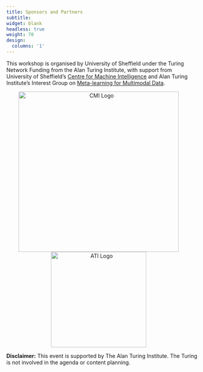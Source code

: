 ```yaml
---
title: Sponsors and Partners
subtitle: 
widget: blank
headless: true
weight: 70
design:
  columns: '1'
---
```

This workshop is organised by University of Sheffield under the Turing Network Funding from the Alan Turing Institute, with support from University of Sheffield’s [Centre for Machine Intelligence](https://www.sheffield.ac.uk/machine-intelligence) and Alan Turing Institute’s Interest Group on [Meta-learning for Multimodal Data](https://www.turing.ac.uk/research/interest-groups/meta-learning-multimodal-data).

<div style="text-align: center;">
  <img src="/media/cmi_logo.png" alt="CMI Logo" style="width: 420px; height: auto; display: inline-block; margin-right: 20px;">
  <img src="/media/ati_logo.jpg" alt="ATI Logo" style="width: 250px; height: auto; display: inline-block; margin-right: 20px;">
</div>

**Disclaimer:** This event is supported by The Alan Turing Institute. The Turing is not involved in the agenda or content planning.

